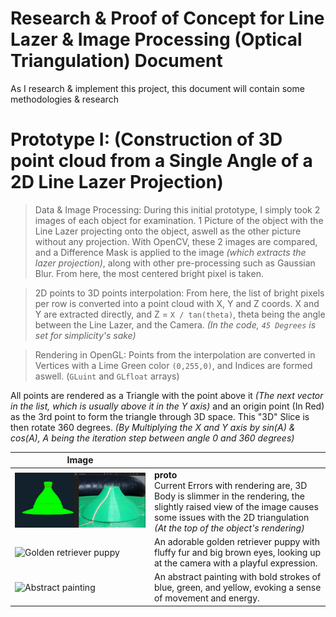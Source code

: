 
# Research & Proof of Concept for Line Lazer & Image Processing (Optical Triangulation) Document

As I research & implement this project, this document will contain some methodologies & research 

# Prototype I: (Construction of 3D point cloud from a Single Angle of a 2D Line Lazer Projection)

>Data & Image Processing:
During this initial prototype, I simply took 2 images of each object for examination. 1 Picture of the object with the Line Lazer projecting onto the object, aswell as the other picture without any projection. With OpenCV, these 2 images are compared, and a Difference Mask is applied to the image *(which extracts the lazer projection)*, along with other pre-processing such as Gaussian Blur. From here, the most centered bright pixel is taken. 

>2D points to 3D points interpolation:
From here, the list of bright pixels per row is converted into a point cloud with X, Y and Z coords. X and Y are extracted directly, and Z = ` X / tan(theta) `, theta being the angle between the Line Lazer, and the Camera. *(In the code, `45 Degrees` is set for simplicity's sake)*

>Rendering in OpenGL:
Points from the interpolation are converted in Vertices with a Lime Green color `(0,255,0)`, and Indices are formed aswell. (`GLuint` and `GLfloat` arrays)

All points are rendered as a Triangle with the point above it *(The next vector in the list, which is usually above it in the Y axis)* and an origin point (In Red) as the 3rd point to form the triangle through 3D space.
This "3D" Slice is then rotate 360 degrees. *(By Multiplying the X and Y axis by sin(A) & cos(A), A being the iteration step between angle 0 and 360 degrees)*

| Image |  |
|-------|---|
| ![Proto](readme_static/proto_doc.png) | **proto** <br/> Current Errors with rendering are, 3D Body is slimmer in the rendering, the slightly raised view of the image causes some issues with the 2D triangulation *(At the top of the object's rendering)* |
| ![Golden retriever puppy](https://example.com/puppy.jpg) | An adorable golden retriever puppy with fluffy fur and big brown eyes, looking up at the camera with a playful expression. |
| ![Abstract painting](https://example.com/painting.jpg) | An abstract painting with bold strokes of blue, green, and yellow, evoking a sense of movement and energy. |

